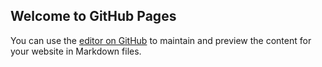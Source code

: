 ## Welcome to GitHub Pages

You can use the [editor on GitHub](https://github.com/jennahgosciak/nyu_ownership/edit/gh-pages/index.md) to maintain and preview the content for your website in Markdown files.


